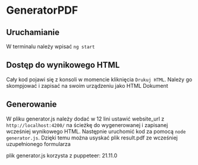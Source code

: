 # GeneratorPDF

## Uruchamianie 
W terminalu należy wpisać `ng start`

## Dostęp do wynikowego HTML
Cały kod pojawi się z konsoli w momencie kliknięcia `Drukuj HTML`. Należy go skompjować i zapisać na swoim urządzeniu
jako HTML Dokument

## Generowanie
W pliku generator.js należy dodać w 12 lini ustawić website_url z `http://localhost:4200/` na ścieżkę do wygenerowanej i zapisanej wcześniej wynikowego HTML. Następnie uruchomić kod za pomocą `node generator.js`. Dzięki temu można usyskać plik result.pdf ze wcześniej uzupełnionego formularza

plik generator.js korzysta z puppeteer: 21.11.0
